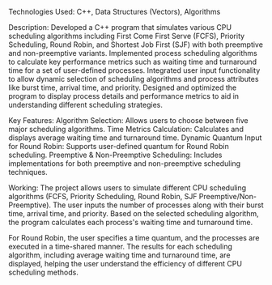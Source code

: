 Technologies Used: C++, Data Structures (Vectors), Algorithms

Description:
Developed a C++ program that simulates various CPU scheduling algorithms including First Come First Serve (FCFS), Priority Scheduling, Round Robin, and Shortest Job First (SJF) with both preemptive and non-preemptive variants.
Implemented process scheduling algorithms to calculate key performance metrics such as waiting time and turnaround time for a set of user-defined processes.
Integrated user input functionality to allow dynamic selection of scheduling algorithms and process attributes like burst time, arrival time, and priority.
Designed and optimized the program to display process details and performance metrics to aid in understanding different scheduling strategies.

Key Features:
Algorithm Selection: Allows users to choose between five major scheduling algorithms.
Time Metrics Calculation: Calculates and displays average waiting time and turnaround time.
Dynamic Quantum Input for Round Robin: Supports user-defined quantum for Round Robin scheduling.
Preemptive & Non-Preemptive Scheduling: Includes implementations for both preemptive and non-preemptive scheduling techniques.

Working:
The project allows users to simulate different CPU scheduling algorithms (FCFS, Priority Scheduling, Round Robin, SJF Preemptive/Non-Preemptive). The user inputs the number of processes along with their burst time, arrival time, and priority. Based on the selected scheduling algorithm, the program calculates each process's waiting time and turnaround time.

For Round Robin, the user specifies a time quantum, and the processes are executed in a time-shared manner. The results for each scheduling algorithm, including average waiting time and turnaround time, are displayed, helping the user understand the efficiency of different CPU scheduling methods.
